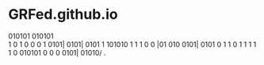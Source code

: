 # GRFed.github.io
010101	010101	
1    0  1    0
0    	0    1	0101|  0101|  0101
1  	101010	1      1      1   0
0  |01	010	0101|  0101   0    1
1    0	1  1	1      1      1    0
010101	0   0	0      0101|  01010/ .
